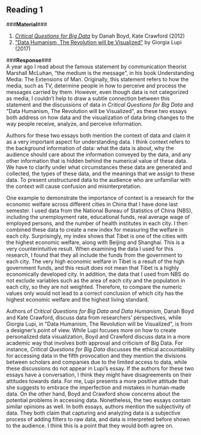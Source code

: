 ## Reading 1 ##
###**Material**### <br/>
1. [<em>Critical Questions for Big Data</em>](https://drive.google.com/file/d/1UHIPYi6UyY1hSlXQwcxkZ5EQdipexVIx/view) by Danah Boyd, Kate Crawford (2012)<br/>
2. ["Data Humanism, The Revolution will be Visualized"](http://giorgialupi.com/data-humanism-my-manifesto-for-a-new-data-wold/) by Giorgia Lupi (2017)<br/>

###**Response**###<br/>
A year ago I read about the famous statement by communication theorist Marshall McLuhan, “the medium is the message”, in his book Understanding Media: The Extensions of Man. Originally, this statement refers to how the media, such as TV, determine people in how to perceive and process the messages carried by them. However,  even though data is not categorized as media, I couldn’t help to draw a subtle connection between this statement and the discussions of data in <em>Critical Questions for Big Data</em> and "Data Humanism, The Revolution will be Visualized", as these two essays both address on how data and the visualization of data bring changes to the way people receive, analyze, and perceive information.

Authors for these two essays both mention the context of data and claim it as a very important aspect for understanding data. I think context refers to the background information of data: what the data is about, why the audience should care about the information conveyed by the data, and any other information that is hidden behind the numerical value of these data. We have to clarify under what circumstances these data are generated and collected, the types of these data, and the meanings that we assign to these data. To present unstructured data to the audience who are unfamiliar with the context will cause confusion and misinterpretation.

One example to demonstrate the importance of context is a research for the economic welfare across different cities in China that I have done last semester. I used data from the National Bureau of Statistics of China (NBS), including the unemployment rate, educational funds, real average wage of employed persons, and the number of health institutes in each city. I then combined these data to create a new index for measuring the welfare in each city. Surprisingly, my index shows that Tibet is one of the cities with the highest economic welfare, along with Beijing and Shanghai. This is a very counterintuitive result. When examining the data I used for this research, I found that they all include the funds from the government to each city. The very high economic welfare in Tibet is a result of the high government funds, and this result does not mean that Tibet is a highly economically developed city. In addition, the data that I used from NBS do not exclude variables such as the area of each city and the population in each city, so they are not weighted. Therefore, to compare the numeric values only would not lead to a correct conclusion of which city has the highest economic welfare and the highest living standard.

Authors of <em>Critical Questions for Big Data and Data Humanism</em>, Danah Boyd and Kate Crawford, discuss data from researchers’ perspectives, while Giorgia Lupi, in "Data Humanism, The Revolution will be Visualized", is from a designer’s point of view. While Lupi focuses more on how to create personalized data visualization, Boyd and Crawford discuss data in a more academic way that involves both approval and criticism of Big Data. For instance, <em>Critical Questions for Big Data</em> discusses the ethical accountability for accessing data in the fifth provocation and they mention the divisions between scholars and companies due to the limited access to data, while these discussions do not appear in Lupi’s essay. If the authors for these two essays have a conversation, I think they might have disagreements on their attitudes towards data. For me, Lupi presents a more positive attitude that she suggests to embrace the imperfection and mistakes in human-made data. On the other hand, Boyd and Crawford show concerns about the potential problems in accessing data. Nonetheless, the two essays contain similar opinions as well. In both essays, authors mention the subjectivity of data. They both claim that capturing and analyzing data is a subjective process of adding filters to raw data, and data is interpreted before shown to the audience. I think this is a point that they would both agree on.

